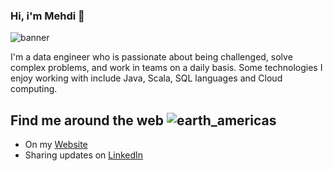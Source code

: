 ### Hi, i'm Mehdi 👋

![banner](https://github.com/mehdi991-2/mehdi991-2/blob/main/banner.png)

I'm a data engineer who is passionate about being challenged, solve complex problems, and work in teams on a daily basis. Some technologies I enjoy working with include Java, Scala, SQL languages and Cloud computing. 

## Find me around the web ![earth_americas](https://github.githubassets.com/images/icons/emoji/unicode/1f30e.png)
-   On my [Website](https://mbouazza-dev.github.io/) 
-   Sharing updates on [LinkedIn](https://www.linkedin.com/in/monicampowell/)
